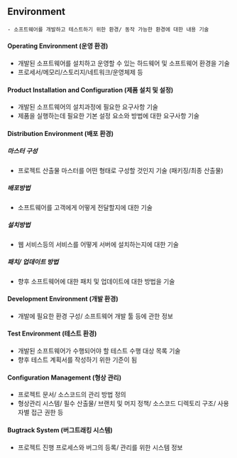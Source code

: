 ## Environment
```
- 소프트웨어를 개발하고 테스트하기 위한 환경/ 동작 가능한 환경에 대한 내용 기술
```

#### Operating Environment (운영 환경)
- 개발된 소프트웨어를 설치하고 운영할 수 있는 하드웨어 및 소프트웨어 환경을 기술
- 프로세서/메모리/스토리지/네트워크/운영체제 등

#### Product Installation and Configuration (제품 설치 및 설정)
- 개발된 소프트웨어의 설치과정에 필요한 요구사항 기술
- 제품을 실행하는데 필요한 기본 설정 요소와 방법에 대한 요구사항 기술

#### Distribution Environment (배포 환경)
##### 마스터 구성
- 프로젝트 산출물 마스터를 어떤 형태로 구성할 것인지 기술 (패키징/최종 산출물)

##### 배포방법
- 소프트웨어를 고객에게 어떻게 전달할지에 대한 기술

##### 설치방법
- 웹 서비스등의 서비스를 어떻게 서버에 설치하는지에 대한 기술

##### 패치/ 업데이트 방법
- 향후 소프트웨어에 대한 패치 및 업데이트에 대한 방법을 기술

#### Development Environment (개발 환경)
- 개발에 필요한 환경 구성/ 소프트웨어 개발 툴 등에 관한 정보

#### Test Environment (테스트 환경)
- 개발된 소프트웨어가 수행되어야 할 테스트 수행 대상 목록 기술
- 향후 테스트 계획서를 작성하기 위한 기준이 됨

#### Configuration Management (형상 관리)
- 프로젝트 문서/ 소스코드의 관리 방법 정의
- 형상관리 시스템/ 필수 산출물/ 브랜치 및 머지 정책/ 소스코드 디렉토리 구조/ 사용자별 접근 권한 등

#### Bugtrack System (버그트래킹 시스템)
- 프로젝트 진행 프로세스와 버그의 등록/ 관리를 위한 시스템 정보

